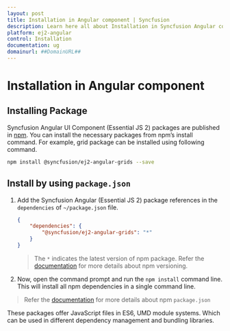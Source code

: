 ```yaml
---
layout: post
title: Installation in Angular component | Syncfusion
description: Learn here all about Installation in Syncfusion Angular component of Syncfusion Essential JS 2 and more.
platform: ej2-angular
control: Installation 
documentation: ug
domainurl: ##DomainURL##
---
```


# Installation in Angular component

## Installing Package

Syncfusion Angular UI Component (Essential JS 2) packages are published in
[npm](https://www.npmjs.com/search?q=ej2-angular&page=1&ranking=optimal).
You can install the necessary packages from npm’s install command.
For example, grid package can be installed using following command.

```sh
npm install @syncfusion/ej2-angular-grids --save
```

## Install by using `package.json`

1. Add the Syncfusion Angular (Essential JS 2) package references in the `dependencies` of `~/package.json` file.

    ```json
    {
        "dependencies": {
            "@syncfusion/ej2-angular-grids": "*"
        }
    }
    ```
    > The `*` indicates the latest version of npm package. Refer the [documentation](https://docs.npmjs.com/cli/v7/using-npm/semver#versions) for more details about npm versioning.

2. Now, open the command prompt and run the `npm install` command line. This will install all npm dependencies in a single command line.

> Refer the [documentation](https://docs.npmjs.com/files/package.json) for more details about npm `package.json`

These packages offer JavaScript files in ES6, UMD module systems. Which can be used in different
dependency management and bundling libraries.